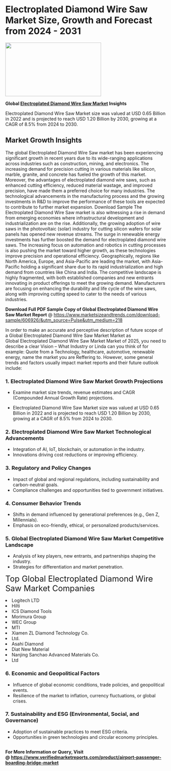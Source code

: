 <H1>Electroplated Diamond Wire Saw Market Size, Growth and Forecast from 2024 - 2031</H1><img class="aligncenter size-medium wp-image-584254" src="https://thirdeyenews.in/wp-content/uploads/2024/09/Global-Market-Research-300x168.jpeg" alt="" width="300" height="168" /><p><strong>Global&nbsp;<a href="https://www.marketsizeandtrends.com/download-sample/606926/&amp;utm_source=Pulse&amp;utm_medium=218">Electroplated Diamond Wire Saw Market</a> Insights</strong></p><p>Electroplated Diamond Wire Saw Market size was valued at USD 0.65 Billion in 2022 and is projected to reach USD 1.20 Billion by 2030, growing at a CAGR of 8.5% from 2024 to 2030.</p><p><h2>Market Growth Insights</h2> The global Electroplated Diamond Wire Saw market has been experiencing significant growth in recent years due to its wide-ranging applications across industries such as construction, mining, and electronics. The increasing demand for precision cutting in various materials like silicon, marble, granite, and concrete has fueled the growth of this market. Moreover, the advantages of electroplated diamond wire saws, such as enhanced cutting efficiency, reduced material wastage, and improved precision, have made them a preferred choice for many industries. The technological advancements in the manufacturing process and the growing investments in R&D to improve the performance of these tools are expected to contribute to further market expansion. Download Sample The Electroplated Diamond Wire Saw market is also witnessing a rise in demand from emerging economies where infrastructural development and industrialization are on the rise. Additionally, the growing adoption of wire saws in the photovoltaic (solar) industry for cutting silicon wafers for solar panels has opened new revenue streams. The surge in renewable energy investments has further boosted the demand for electroplated diamond wire saws. The increasing focus on automation and robotics in cutting processes is also pushing the market toward higher growth, as these technologies improve precision and operational efficiency. Geographically, regions like North America, Europe, and Asia-Pacific are leading the market, with Asia-Pacific holding a significant share due to its rapid industrialization and high demand from countries like China and India. The competitive landscape is highly fragmented, with both established companies and new entrants innovating in product offerings to meet the growing demand. Manufacturers are focusing on enhancing the durability and life cycle of the wire saws, along with improving cutting speed to cater to the needs of various industries. </p><p><span class=""><strong>Download Full PDF Sample Copy of Global Electroplated Diamond Wire Saw Market Report</strong> @ <a href="https://www.marketsizeandtrends.com/download-sample/606926/&amp;utm_source=Pulse&amp;utm_medium=218" target="_blank">https://www.marketsizeandtrends.com/download-sample/606926/&amp;utm_source=Pulse&amp;utm_medium=218</a></span></p><p>In order to make an accurate and perceptive description of future scope of a Global&nbsp;Electroplated Diamond Wire Saw Market Market as Global&nbsp;Electroplated Diamond Wire Saw Market Market of 2025, you need to describe a clear Vision &ndash; What Industry or Linda can you think of for example: Quote from a Technology, healthcare, automotive, renewable energy, name the market you are Reffering to. However, some general trends and factors usually impact market reports and their future outlook include:</p><h3>1.&nbsp;<strong>Electroplated Diamond Wire Saw Market Growth Projections</strong></h3><ul><li>Examine market size trends, revenue estimates and CAGR (Compounded Annual Growth Rate) projections.</li><li><p>Electroplated Diamond Wire Saw Market size was valued at USD 0.65 Billion in 2022 and is projected to reach USD 1.20 Billion by 2030, growing at a CAGR of 8.5% from 2024 to 2030.</p></li></ul><h3>2.&nbsp;<strong>Electroplated Diamond Wire Saw Market Technological Advancements</strong></h3><ul><li>Integration of AI, IoT, blockchain, or automation in the industry.</li><li>Innovations driving cost reductions or improving efficiency.</li></ul><h3>3.&nbsp;<strong>Regulatory and Policy Changes</strong></h3><ul><li>Impact of global and regional regulations, including sustainability and carbon-neutral goals.</li><li>Compliance challenges and opportunities tied to government initiatives.</li></ul><h3>4.&nbsp;<strong>Consumer Behavior Trends</strong></h3><ul><li>Shifts in demand influenced by generational preferences (e.g., Gen Z, Millennials).</li><li>Emphasis on eco-friendly, ethical, or personalized products/services.</li></ul><h3>5.&nbsp;<strong>Global Electroplated Diamond Wire Saw Market Competitive Landscape</strong></h3><ul><li>Analysis of key players, new entrants, and partnerships shaping the industry.</li><li>Strategies for differentiation and market penetration.</li></ul><p data-pm-slice="1 1 []"><span style="color: inherit; font-family: inherit; font-size: 25px;">Top Global Electroplated Diamond Wire Saw Market Companies</span></p><div class="" data-test-id=""><p><li>Logitech LTD</li><li> Hilti</li><li> ICS Diamond Tools</li><li> Morimura Group</li><li> WEC Group</li><li> MTI</li><li> Xiamen ZL Diamond Technology Co.</li><li> Ltd.</li><li> Asahi Diamond</li><li> Diat New Material</li><li> Nanjing Sanchao Advanced Materials Co.</li><li> Ltd</li></p></div><h3>6.&nbsp;<strong>Economic and Geopolitical Factors</strong></h3><ul><li>Influence of global economic conditions, trade policies, and geopolitical events.</li><li>Resilience of the market to inflation, currency fluctuations, or global crises.</li></ul><h3>7.&nbsp;<strong>Sustainability and ESG (Environmental, Social, and Governance)</strong></h3><ul><li>Adoption of sustainable practices to meet ESG criteria.</li><li>Opportunities in green technologies and circular economy principles.</li></ul><h2><strong style="font-size: 14px;">For More Information or Query, Visit @&nbsp;</strong><a style="background-color: #ffffff; font-size: 14px;" href="https://www.marketsizeandtrends.com/report/electroplated-diamond-wire-saw-market/" target="_blank">https://www.verifiedmarketreports.com/product/airport-passenger-boarding-bridge-market</a></h2>
